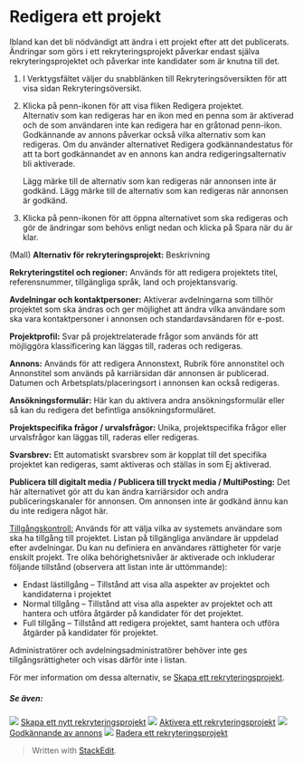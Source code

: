 # Redigera ett projekt

Ibland kan det bli nödvändigt att ändra i ett projekt efter att det publicerats. Ändringar som görs i ett rekryteringsprojekt påverkar endast själva rekryteringsprojektet och påverkar inte kandidater som är knutna till det.

1.  I  Verktygsfältet  väljer du snabblänken till  Rekryteringsöversikten  för att visa  sidan Rekryteringsöversikt.
2.  Klicka på penn-ikonen för att visa fliken  Redigera projektet.  
    Alternativ som kan redigeras har en ikon med en penna som är aktiverad och de som användaren inte kan redigera har en gråtonad penn-ikon. Godkännande av annons påverkar också vilka alternativ som kan redigeras. Om du använder alternativet  Redigera godkännandestatus  för att ta bort godkännandet av en annons kan andra redigeringsalternativ bli aktiverade.  
      
    Lägg märke till de alternativ som kan redigeras när annonsen inte är godkänd. Lägg märke till de alternativ som kan redigeras när annonsen är godkänd.
3.  Klicka på penn-ikonen för att öppna alternativet som ska redigeras och gör de ändringar som behövs enligt nedan och klicka på  Spara  när du är klar.

(Mall)
**Alternativ för rekryteringsprojekt:**
Beskrivning

**Rekryteringstitel och regioner:**
Används för att redigera projektets titel, referensnummer, tillgängliga språk, land och projektansvarig.

**Avdelningar och kontaktpersoner:**
Aktiverar avdelningarna som tillhör projektet som ska ändras och ger möjlighet att ändra vilka användare som ska vara kontaktpersoner i annonsen och standardavsändaren för e-post.

**Projektprofil:**
Svar på projektrelaterade frågor som används för att möjliggöra klassificering kan läggas till, raderas och redigeras.

**Annons:**
Används för att redigera Annonstext, Rubrik före annonstitel och Annonstitel som används på karriärsidan där annonsen är publicerad. Datumen och Arbetsplats/placeringsort i annonsen kan också redigeras.

**Ansökningsformulär:**
Här kan du aktivera andra ansökningsformulär eller så kan du redigera det befintliga ansökningsformuläret.

**Projektspecifika frågor / urvalsfrågor:**
Unika, projektspecifika frågor eller urvalsfrågor kan läggas till, raderas eller redigeras.

**Svarsbrev:**
Ett automatiskt svarsbrev som är kopplat till det specifika projektet kan redigeras, samt aktiveras och ställas in som Ej aktiverad.

**Publicera till digitalt media / Publicera till tryckt media / MultiPosting:**
Det här alternativet gör att du kan ändra karriärsidor och andra publiceringskanaler för annonsen.
Om annonsen inte är godkänd ännu kan du inte redigera något här.

[Tillgångskontroll:](../faq/who_has_access_to_a_vacancy.htm)
Används för att välja vilka av systemets användare som ska ha tillgång till projektet. Listan på tillgängliga användare är uppdelad efter avdelningar. Du kan nu definiera en användares rättigheter för varje enskilt projekt. Tre olika behörighetsnivåer är aktiverade och inkluderar följande tillstånd (observera att listan inte är uttömmande):

-   Endast lästillgång – Tillstånd att visa alla aspekter av projektet och kandidaterna i projektet
-   Normal tillgång – Tillstånd att visa alla aspekter av projektet och att hantera och utföra åtgärder på kandidater för det projektet.
-   Full tillgång – Tillstånd att redigera projektet, samt hantera och utföra åtgärder på kandidater för projektet.

Administratörer och avdelningsadministratörer behöver inte ges tillgångsrättigheter och visas därför inte i listan.

För mer information om dessa alternativ, se  [Skapa ett rekryteringsprojekt](creating_a_new_vacancy.htm).

##### Se även:

![](../Resources/Images/icon-document-link.png)  [Skapa ett nytt rekryteringsprojekt](creating_a_new_vacancy.htm)
![](../Resources/Images/icon-document-link.png)  [Aktivera ett rekryteringsprojekt](activating_a_vacancy.htm)
![](../Resources/Images/icon-document-link.png)  [Godkännande av annons](vacancy_approvals.htm)
![](../Resources/Images/icon-document-link.png)  [Radera ett rekryteringsprojekt](deleting_a_vacancy.htm)

> Written with [StackEdit](https://stackedit.io/).
<!--stackedit_data:
eyJoaXN0b3J5IjpbLTI3MDkyMjgyNV19
-->